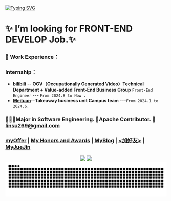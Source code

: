 [![Typing SVG](https://readme-typing-svg.herokuapp.com?font=Fira+Code&pause=1000&random=false&width=435&lines=Hi+I+am+Su+😊+Open+Source+Enthusiast✨%F0%9F%91%8B;A+Full-Stack+Development+Engineer)](https://git.io/typing-svg)
# ✨ I’m looking for FRONT-END DEVELOP Job.✨
### **🌱 Work Experience**：
### **Internship**：
- [**bilibili**](https://www.bilibili.com/) -- **OGV（Occupationally Generated Video）Technical Department + Value-added Front-End Business Group**  `Front-End Engineer` --- `From 2024.8 to Now .`
- [**Meituan**](https://www.meituan.com/)--**Takeaway business unit Campus team** ---`From 2024.1 to 2024.6.`
###  👩🏻‍💻Major in Software Engineering.  🌟Apache Contributor. 📮linsu269@gmail.com 
### [**myOffer**](https://github.com/LofiSu/LofiSu/blob/main/My%20offer.md) | [**My Honors and Awards**](https://github.com/LofiSu/LofiSu/blob/main/My%20Honors%20and%20Awards.md)  |  [**MyBlog**](https://www.lofisu.chat/) | [<加好友>](https://github.com/LofiSu/myBlog?tab=readme-ov-file#%E5%8F%8B%E6%83%85%E9%93%BE%E6%8E%A5) | [MyJueJin](https://juejin.cn/user/2351234356882624)<br>

<div align="center">
    <img src="https://github-readme-stats-git-masterrstaa-rickstaa.vercel.app/api?username=LofiSu&theme=tokyonight&show_icons=true" height="170px">
    <img src="https://github-readme-stats-git-masterrstaa-rickstaa.vercel.app/api/top-langs/?username=LofiSu&layout=compact&theme=tokyonight" height="170px">
<div>
<picture>
  <source media="(prefers-color-scheme: dark)" srcset="https://raw.githubusercontent.com/LofiSu/LofiSu/output/github-contribution-grid-snake-dark.svg">
  <source media="(prefers-color-scheme: light)" srcset="https://raw.githubusercontent.com/LofiSu/LofiSu/output/github-contribution-grid-snake.svg">
  <img alt="github contribution grid snake animation" src="https://raw.githubusercontent.com/LofiSu/LofiSu/output/github-contribution-grid-snake.svg">
</picture>

    


<!---
LofiSu/LofiSu is a ✨ special ✨ repository because its `README.md` (this file) appears on your GitHub profile.
You can click the Preview link to take a look at your changes.
--->

